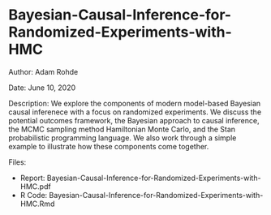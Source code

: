 # Bayesian-Causal-Inference-for-Randomized-Experiments-with-HMC

Author: Adam Rohde

Date: June 10, 2020

Description: We explore the components of modern model-based Bayesian causal inferenece with a focus on randomized
experiments. We discuss the potential outcomes framework, the Bayesian approach to causal inference,
the MCMC sampling method Hamiltonian Monte Carlo, and the Stan probabilistic programming
language. We also work through a simple example to illustrate how these components come together.

Files:

* Report: Bayesian-Causal-Inference-for-Randomized-Experiments-with-HMC.pdf
* R Code: Bayesian-Causal-Inference-for-Randomized-Experiments-with-HMC.Rmd
